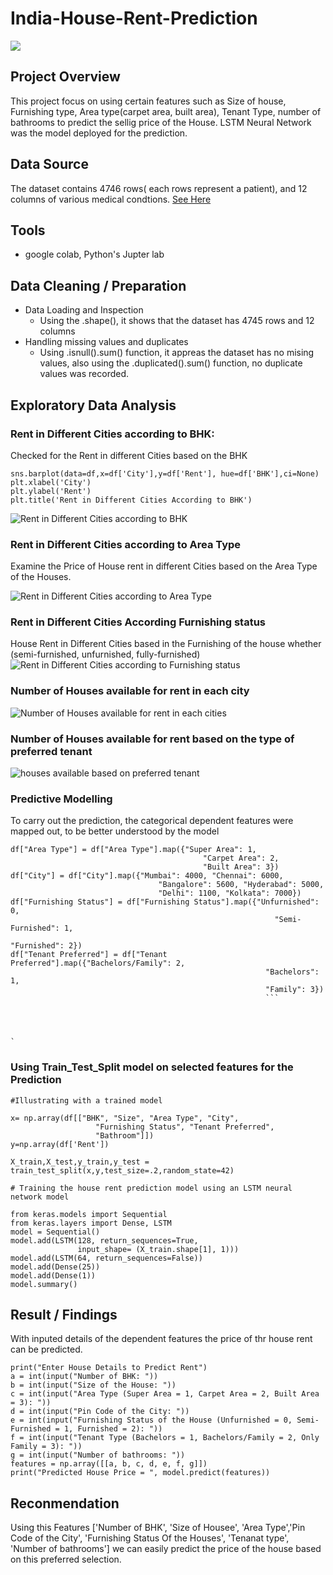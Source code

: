 # India-House-Rent-Prediction

![](https://github.com/KoreJosh/India-House-Rent-Prediction/assets/97749198/ba78841d-b334-45d8-acf6-6fc37d19f2ff)

## Project Overview
This project focus on using certain features such as Size of house, Furnishing type, Area type(carpet area, built area), Tenant Type, number of bathrooms to predict the sellig price of the House.
LSTM Neural Network was the model deployed for the prediction.

## Data Source
The dataset contains 4746 rows( each rows represent a patient), and 12 columns of various medical condtions. [See Here](https://github.com/KoreJosh/India-House-Rent-Prediction/files/14449360/House_Rent_Dataset.2.csv)

## Tools
- google colab, Python's Jupter lab

## Data Cleaning / Preparation

- Data Loading and Inspection
  - Using the .shape(), it shows that the dataset has 4745 rows and 12 columns
- Handling missing values and duplicates
  - Using .isnull().sum() function, it appreas the dataset has no mising values, also using the .duplicated().sum() function, no duplicate values was recorded.
    
## Exploratory Data Analysis


### Rent in Different Cities according to BHK:
Checked for the Rent in different Cities based on the BHK
  
   ```
sns.barplot(data=df,x=df['City'],y=df['Rent'], hue=df['BHK'],ci=None)
plt.xlabel('City')
plt.ylabel('Rent')
plt.title('Rent in Different Cities According to BHK')
```
![Rent in Different Cities according to BHK](https://github.com/KoreJosh/India-House-Rent-Prediction/assets/97749198/b601c8cb-6916-4c33-8490-e081760a66ea)

### Rent in Different Cities according to Area Type

Examine the Price of House rent in different Cities based on the Area Type of the Houses.

![Rent in Different Cities according to Area Type](https://github.com/KoreJosh/India-House-Rent-Prediction/assets/97749198/415761b7-a16f-4fe5-8b2c-020d038a2992)



### Rent in Different Cities According Furnishing status

House Rent in Different Cities based in the Furnishing of the house whether (semi-furnished, unfurnished, fully-furnished)
![Rent in Different Cities according to Furnishing status](https://github.com/KoreJosh/India-House-Rent-Prediction/assets/97749198/4ff4561c-99d0-4db6-b765-9c98a4c47d4d)


### Number of Houses available for rent in each city
![Number of Houses available for rent in each cities](https://github.com/KoreJosh/India-House-Rent-Prediction/assets/97749198/e4c3ffe1-4779-4cb2-9e00-c08ee8c44454)


### Number of Houses available for rent based on the type of preferred tenant

![houses available based on preferred tenant](https://github.com/KoreJosh/India-House-Rent-Prediction/assets/97749198/bcc80618-1c71-4ac1-90c4-24a63e61bb8d)





### Predictive Modelling
To carry out the prediction, the categorical dependent features were mapped out, to be better understood by the model

```
df["Area Type"] = df["Area Type"].map({"Super Area": 1,
                                           "Carpet Area": 2,
                                           "Built Area": 3})
df["City"] = df["City"].map({"Mumbai": 4000, "Chennai": 6000,
                                 "Bangalore": 5600, "Hyderabad": 5000,
                                 "Delhi": 1100, "Kolkata": 7000})
df["Furnishing Status"] = df["Furnishing Status"].map({"Unfurnished": 0,
                                                           "Semi-Furnished": 1,
                                                           "Furnished": 2})
df["Tenant Preferred"] = df["Tenant Preferred"].map({"Bachelors/Family": 2,
                                                         "Bachelors": 1,
                                                         "Family": 3}) 
                                                         ```




`
```



### Using Train_Test_Split model on selected features for the  Prediction

```
#Illustrating with a trained model

x= np.array(df[["BHK", "Size", "Area Type", "City",
                   "Furnishing Status", "Tenant Preferred",
                   "Bathroom"]])
y=np.array(df['Rent'])

X_train,X_test,y_train,y_test = train_test_split(x,y,test_size=.2,random_state=42)

# Training the house rent prediction model using an LSTM neural network model

from keras.models import Sequential
from keras.layers import Dense, LSTM
model = Sequential()
model.add(LSTM(128, return_sequences=True,
               input_shape= (X_train.shape[1], 1)))
model.add(LSTM(64, return_sequences=False))
model.add(Dense(25))
model.add(Dense(1))
model.summary()
```





## Result / Findings

With inputed details of the dependent features the price of thr house rent can be predicted.

```
print("Enter House Details to Predict Rent")
a = int(input("Number of BHK: "))
b = int(input("Size of the House: "))
c = int(input("Area Type (Super Area = 1, Carpet Area = 2, Built Area = 3): "))
d = int(input("Pin Code of the City: "))
e = int(input("Furnishing Status of the House (Unfurnished = 0, Semi-Furnished = 1, Furnished = 2): "))
f = int(input("Tenant Type (Bachelors = 1, Bachelors/Family = 2, Only Family = 3): "))
g = int(input("Number of bathrooms: "))
features = np.array([[a, b, c, d, e, f, g]])
print("Predicted House Price = ", model.predict(features))
```



## Reconmendation

Using this Features ['Number of BHK', 'Size of Housee', 'Area Type','Pin Code of the City', 'Furnishing Status Of the Houses', 'Tenanat type', 'Number of bathrooms'] we can easily predict the price of the house based on this preferred selection.
